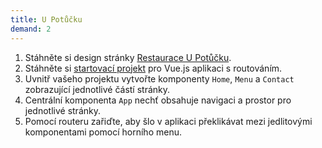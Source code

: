```yaml
---
title: U Potůčku
demand: 2
---
```


1. Stáhněte si design stránky [Restaurace U Potůčku](../assets/u-potucku.zip).
1. Stáhněte si [startovací projekt](../assets/vue-router-starter.zip) pro Vue.js aplikaci s routováním. 
1. Uvnitř vašeho projektu vytvořte komponenty `Home`, `Menu` a `Contact` zobrazující jednotlivé částí stránky. 
1. Centrální komponenta `App` nechť obsahuje navigaci a prostor pro jednotlivé stránky.
1. Pomocí routeru zařiďte, aby šlo v aplikaci překlikávat mezi jedlitovými komponentami pomocí horního menu. 
